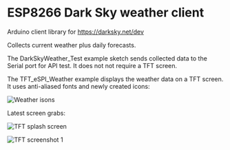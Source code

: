 # ESP8266 Dark Sky weather client

Arduino client library for https://darksky.net/dev

Collects current weather plus daily forecasts.

The DarkSkyWeather_Test example sketch sends collected data to the Serial port for API test. It does not not require a TFT screen.

The TFT_eSPI_Weather example displays the weather data on a TFT screen.  It uses anti-aliased fonts and newly created icons:

![Weather isons](https://i.imgur.com/luK7Vcj.jpg)

Latest screen grabs:

![TFT splash screen](https://i.imgur.com/gh75gd6.png)

![TFT screenshot 1](https://i.imgur.com/ORovwNY.png)

